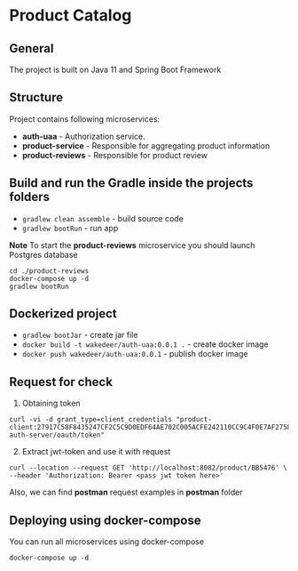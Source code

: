 # **Product Catalog**

## General

The project is built on Java 11 and Spring Boot Framework

## Structure

Project contains following microservices:

- **auth-uaa** - Authorization service.
- **product-service** - Responsible for aggregating product information
- **product-reviews** - Responsible for product review

## Build and run the Gradle inside the projects folders

- ``gradlew clean assemble`` - build source code
- ``gradlew bootRun`` - run app

**Note**
To start the **product-reviews** microservice you should launch Postgres database
```
cd ./product-reviews
docker-compose up -d
gradlew bootRun
```

## Dockerized project

- ``gradlew bootJar`` - create jar file
- ``docker build -t wakedeer/auth-uaa:0.0.1 .`` - create docker image
- ``docker push wakedeer/auth-uaa:0.0.1`` - publish docker image

## Request for check

1. Obtaining token

```
curl -vi -d grant_type=client_credentials "product-client:27917C58F8435247CF2C5C9D0EDF64AE702C005ACFE242110CC9C4F0E7AF2758@localhost:8081/sso-auth-server/oauth/token"
```

2. Extract jwt-token and use it with request

```
curl --location --request GET 'http://localhost:8082/product/BB5476' \
--header 'Authorization: Bearer <pass jwt token here>'
```
 
Also, we can find **postman** request examples in **postman** folder

## Deploying using docker-compose
You can run all microservices using docker-compose
```
docker-compose up -d
```